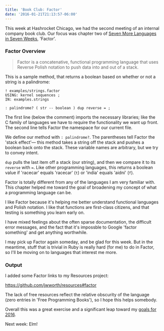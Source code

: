 ```yaml
---
title: 'Book Club: Factor'
date: '2016-01-21T21:13:57-06:00'
---
```


This week at Hashrocket Chicago, we had the second meeting of an internal
company book club. Our focus was chapter two of [Seven More Languages in Seven
Weeks](https://pragprog.com/book/7lang/seven-more-languages-in-seven-weeks),
'Factor'.

### Factor Overview

> Factor is a concatenative, functional programming language that uses Reverse
> Polish notation to push data into and out of a stack.

This is a sample method, that returns a boolean based on whether or not a
string is a palindrome:

```
! examples/strings.factor
USING: kernel sequences ;
IN: examples.strings

: palindrome? ( str -- boolean ) dup reverse = ;
```

The first line (below the comment) imports the necessary libraries; like the C
family of languages we have to require the functionality we want up front. The
second line tells Factor the namespace for our current file.

We define our method with `: palindrome?`. The parentheses tell Factor the
'stack effect'— this method takes a string off the stack and pushes a boolean
back onto the stack. These variable names are arbitrary, but we try to convey
intent.

`dup` pulls the last item off a stack (our string), and then we compare it to
its `reverse` with `=`. Like other programming languages, this returns a
boolean value if 'racecar' equals 'racecar' (`t`) or 'india' equals 'aidni'
(`f`).

Factor is totally different from any of the languages I am very familiar with.
This chapter helped me toward the goal of broadening my concept of what a
programming language can be.

I like Factor because it's helping me better understand functional languages
and Polish notation. I like that functions are first-class citizens, and that
testing is something you learn early on.

I have mixed feelings about the often sparse documentation, the difficult error
messages, and the fact that it's impossble to Google 'factor something' and get
anything worthwhile.

I may pick up Factor again someday, and be glad for this week. But in the
meantime, stuff that is trivial in Ruby is really hard (for me) to do in
Factor, so I'll be moving on to languages that interest me more.

### Output

I added some Factor links to my Resources project:

https://github.com/jwworth/resources#factor

The lack of free resources reflect the relative obscurity of the language (zero
entries in 'Free Programming Books'), so I hope this helps somebody.

Overall this was a great exercise and a significant leap toward my [goals for
2016](/my-annual-review-2015).

Next week: Elm!
